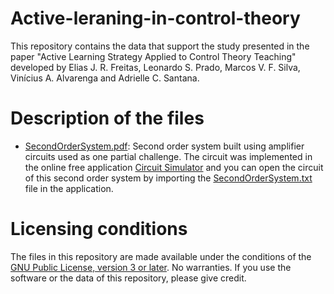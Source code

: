 # Active-leraning-in-control-theory
This repository contains the data that support the study presented in the paper "Active Learning Strategy Applied to Control Theory Teaching" developed by Elias J. R. Freitas, Leonardo S. Prado, Marcos V. F. Silva, Vinícius A. Alvarenga and Adrielle C. Santana.

# Description of the files

- [SecondOrderSystem.pdf](https://github.com/Adrielle-Santana/Active-leraning-in-control-theory/blob/main/SecondOrderSystem.pdf): Second  order  system  built  using   amplifier   circuits  used as one partial challenge. The circuit was implemented in the online free application [Circuit Simulator](https://www.falstad.com/circuit/circuitjs.html) and you can open the circuit of this second order system by importing the [SecondOrderSystem.txt](https://github.com/Adrielle-Santana/Active-leraning-in-control-theory/blob/main/SecondOrderSystem.txt) file in the application.


# Licensing conditions

The files in this repository are made available under the conditions of the [GNU Public License, version 3 or later](https://github.com/Adrielle-Santana/Active-leraning-in-control-theory/blob/main/LICENSE). No warranties. If you use the software or the data of this repository, please give credit.
